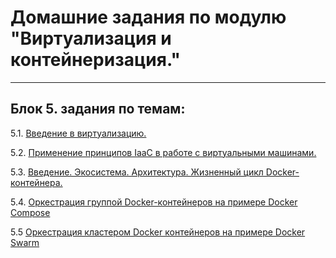 # Домашние задания по модулю "Виртуализация и контейнеризация."
***
## Блок 5. задания по темам:

 5.1. [Введение в виртуализацию.](./05-virt-01-basics.md)

 5.2. [Применение принципов IaaC в работе с виртуальными машинами.](05-virt-02-iaac.md)

 5.3. [Введение. Экосистема. Архитектура. Жизненный цикл Docker-контейнера.](05-virt-03-docker.md)

 5.4. [Оркестрация группой Docker-контейнеров на примере Docker Compose](05-virt-04-docker-compose.md)

 5.5  [Оркестрация кластером Docker контейнеров на примере Docker Swarm](05-virt-05-docker-swarm.md)
